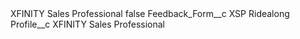 <?xml version="1.0" encoding="UTF-8"?>
<CustomMetadata xmlns="http://soap.sforce.com/2006/04/metadata" xmlns:xsi="http://www.w3.org/2001/XMLSchema-instance" xmlns:xsd="http://www.w3.org/2001/XMLSchema">
    <label>XFINITY Sales Professional</label>
    <protected>false</protected>
    <values>
        <field>Feedback_Form__c</field>
        <value xsi:type="xsd:string">XSP Ridealong</value>
    </values>
    <values>
        <field>Profile__c</field>
        <value xsi:type="xsd:string">XFINITY Sales Professional</value>
    </values>
</CustomMetadata>

